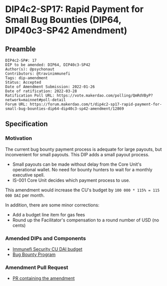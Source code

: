 # DIP4c2-SP17: Rapid Payment for Small Bug Bounties (DIP64, DIP40c3-SP42 Amendment)

## Preamble

```
DIP4c2-SP#: 17
DIP to be amended: DIP64, DIP40c3-SP42
Author(s): @psychonaut
Contributors: @travinimmunefi
Tags: dip-amendment
Status: Accepted
Date of Amendment Submission: 2022-01-26
Date of ratification: 2022-03-28
Ratification Poll URL: https://vote.makerdao.com/polling/QmRdVByP?network=mainnet#poll-detail
Forum URL: https://forum.makerdao.com/t/dip4c2-sp17-rapid-payment-for-small-bug-bounties-dip64-dip40c3-sp42-amendment/12869
```
## Specification

### Motivation

The current bug bounty payment process is adequate for large payouts, but inconvenient for small payouts. This DIP adds a small payout process.

- Small payouts can be made without delay from the Core Unit's operational wallet. No need for bounty hunters to wait for a monthly executive spell.
- IS-001 Core Unit decides which payment process to use.

This amendment would increase the CU's budget by `100 000 * 115% = 115 000 DAI` per month.

In addition, there are some minor corrections:

- Add a budget line item for gas fees
- Round up the Facilitator's compensation to a round number of USD (no cents)

### Amended DIPs and Components

- [Immunefi Security CU DAI budget](https://dips.makerdao.com/dips/details/DIP40c3SP42)
- [Bug Bounty Program](https://dips.makerdao.com/dips/details/DIP64)

### Amendment Pull Request

- [PR containing the amendment](https://github.com/lasthyphen/dips/pull/463)
